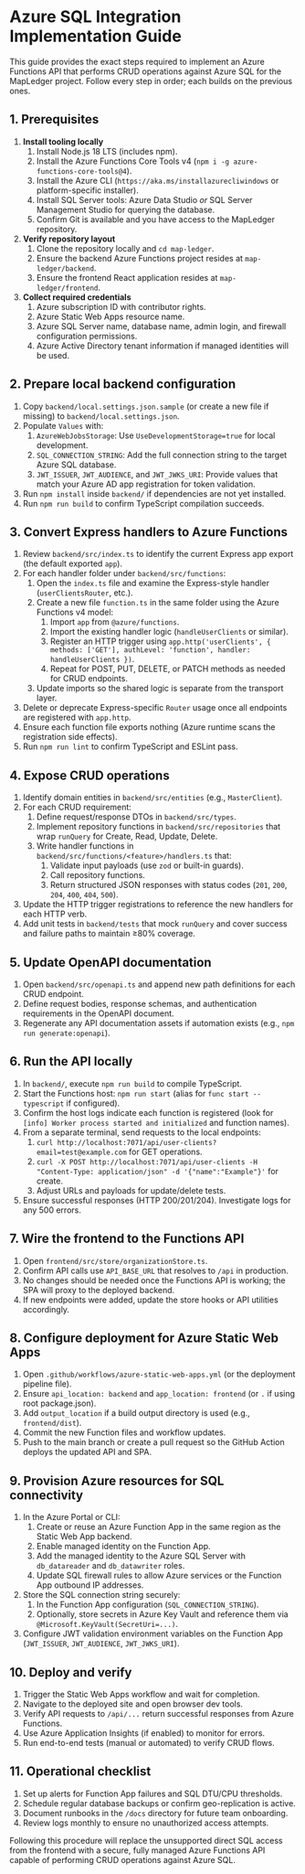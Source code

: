 # Azure SQL Integration Implementation Guide

This guide provides the exact steps required to implement an Azure Functions API that performs CRUD operations against Azure SQL for the MapLedger project. Follow every step in order; each builds on the previous ones.

## 1. Prerequisites
1. **Install tooling locally**
   1. Install Node.js 18 LTS (includes npm).
   2. Install the Azure Functions Core Tools v4 (`npm i -g azure-functions-core-tools@4`).
   3. Install the Azure CLI (`https://aka.ms/installazurecliwindows` or platform-specific installer).
   4. Install SQL Server tools: Azure Data Studio _or_ SQL Server Management Studio for querying the database.
   5. Confirm Git is available and you have access to the MapLedger repository.
2. **Verify repository layout**
   1. Clone the repository locally and `cd map-ledger`.
   2. Ensure the backend Azure Functions project resides at `map-ledger/backend`.
   3. Ensure the frontend React application resides at `map-ledger/frontend`.
3. **Collect required credentials**
   1. Azure subscription ID with contributor rights.
   2. Azure Static Web Apps resource name.
   3. Azure SQL Server name, database name, admin login, and firewall configuration permissions.
   4. Azure Active Directory tenant information if managed identities will be used.

## 2. Prepare local backend configuration
1. Copy `backend/local.settings.json.sample` (or create a new file if missing) to `backend/local.settings.json`.
2. Populate `Values` with:
   1. `AzureWebJobsStorage`: Use `UseDevelopmentStorage=true` for local development.
   2. `SQL_CONNECTION_STRING`: Add the full connection string to the target Azure SQL database.
   3. `JWT_ISSUER`, `JWT_AUDIENCE`, and `JWT_JWKS_URI`: Provide values that match your Azure AD app registration for token validation.
3. Run `npm install` inside `backend/` if dependencies are not yet installed.
4. Run `npm run build` to confirm TypeScript compilation succeeds.

## 3. Convert Express handlers to Azure Functions
1. Review `backend/src/index.ts` to identify the current Express app export (the default exported `app`).
2. For each handler folder under `backend/src/functions`:
   1. Open the `index.ts` file and examine the Express-style handler (`userClientsRouter`, etc.).
   2. Create a new file `function.ts` in the same folder using the Azure Functions v4 model:
      1. Import `app` from `@azure/functions`.
      2. Import the existing handler logic (`handleUserClients` or similar).
      3. Register an HTTP trigger using `app.http('userClients', { methods: ['GET'], authLevel: 'function', handler: handleUserClients })`.
      4. Repeat for POST, PUT, DELETE, or PATCH methods as needed for CRUD endpoints.
   3. Update imports so the shared logic is separate from the transport layer.
3. Delete or deprecate Express-specific `Router` usage once all endpoints are registered with `app.http`.
4. Ensure each function file exports nothing (Azure runtime scans the registration side effects).
5. Run `npm run lint` to confirm TypeScript and ESLint pass.

## 4. Expose CRUD operations
1. Identify domain entities in `backend/src/entities` (e.g., `MasterClient`).
2. For each CRUD requirement:
   1. Define request/response DTOs in `backend/src/types`.
   2. Implement repository functions in `backend/src/repositories` that wrap `runQuery` for Create, Read, Update, Delete.
   3. Write handler functions in `backend/src/functions/<feature>/handlers.ts` that:
      1. Validate input payloads (use `zod` or built-in guards).
      2. Call repository functions.
      3. Return structured JSON responses with status codes (`201`, `200`, `204`, `400`, `404`, `500`).
3. Update the HTTP trigger registrations to reference the new handlers for each HTTP verb.
4. Add unit tests in `backend/tests` that mock `runQuery` and cover success and failure paths to maintain ≥80% coverage.

## 5. Update OpenAPI documentation
1. Open `backend/src/openapi.ts` and append new path definitions for each CRUD endpoint.
2. Define request bodies, response schemas, and authentication requirements in the OpenAPI document.
3. Regenerate any API documentation assets if automation exists (e.g., `npm run generate:openapi`).

## 6. Run the API locally
1. In `backend/`, execute `npm run build` to compile TypeScript.
2. Start the Functions host: `npm run start` (alias for `func start --typescript` if configured).
3. Confirm the host logs indicate each function is registered (look for `[info] Worker process started and initialized` and function names).
4. From a separate terminal, send requests to the local endpoints:
   1. `curl http://localhost:7071/api/user-clients?email=test@example.com` for GET operations.
   2. `curl -X POST http://localhost:7071/api/user-clients -H "Content-Type: application/json" -d '{"name":"Example"}'` for create.
   3. Adjust URLs and payloads for update/delete tests.
5. Ensure successful responses (HTTP 200/201/204). Investigate logs for any 500 errors.

## 7. Wire the frontend to the Functions API
1. Open `frontend/src/store/organizationStore.ts`.
2. Confirm API calls use `API_BASE_URL` that resolves to `/api` in production.
3. No changes should be needed once the Functions API is working; the SPA will proxy to the deployed backend.
4. If new endpoints were added, update the store hooks or API utilities accordingly.

## 8. Configure deployment for Azure Static Web Apps
1. Open `.github/workflows/azure-static-web-apps.yml` (or the deployment pipeline file).
2. Ensure `api_location: backend` and `app_location: frontend` (or `.` if using root package.json).
3. Add `output_location` if a build output directory is used (e.g., `frontend/dist`).
4. Commit the new Function files and workflow updates.
5. Push to the main branch or create a pull request so the GitHub Action deploys the updated API and SPA.

## 9. Provision Azure resources for SQL connectivity
1. In the Azure Portal or CLI:
   1. Create or reuse an Azure Function App in the same region as the Static Web App backend.
   2. Enable managed identity on the Function App.
   3. Add the managed identity to the Azure SQL Server with `db_datareader` and `db_datawriter` roles.
   4. Update SQL firewall rules to allow Azure services or the Function App outbound IP addresses.
2. Store the SQL connection string securely:
   1. In the Function App configuration (`SQL_CONNECTION_STRING`).
   2. Optionally, store secrets in Azure Key Vault and reference them via `@Microsoft.KeyVault(SecretUri=...)`.
3. Configure JWT validation environment variables on the Function App (`JWT_ISSUER`, `JWT_AUDIENCE`, `JWT_JWKS_URI`).

## 10. Deploy and verify
1. Trigger the Static Web Apps workflow and wait for completion.
2. Navigate to the deployed site and open browser dev tools.
3. Verify API requests to `/api/...` return successful responses from Azure Functions.
4. Use Azure Application Insights (if enabled) to monitor for errors.
5. Run end-to-end tests (manual or automated) to verify CRUD flows.

## 11. Operational checklist
1. Set up alerts for Function App failures and SQL DTU/CPU thresholds.
2. Schedule regular database backups or confirm geo-replication is active.
3. Document runbooks in the `/docs` directory for future team onboarding.
4. Review logs monthly to ensure no unauthorized access attempts.

Following this procedure will replace the unsupported direct SQL access from the frontend with a secure, fully managed Azure Functions API capable of performing CRUD operations against Azure SQL.
